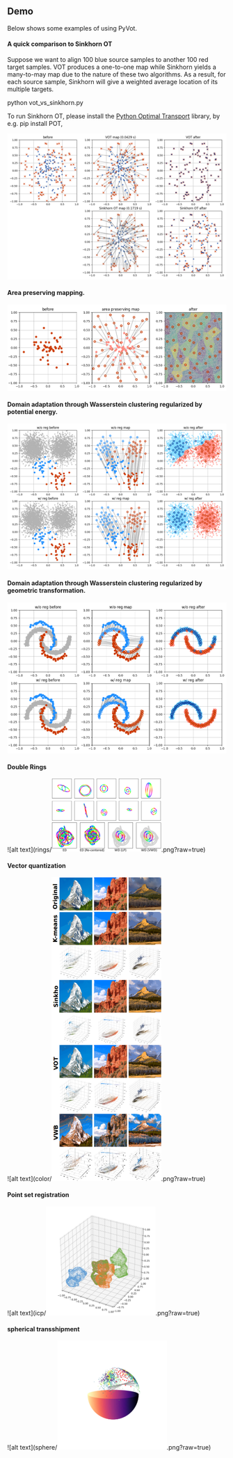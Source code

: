 ## Demo

Below shows some examples of using PyVot.


#### A quick comparison to Sinkhorn OT
Suppose we want to align 100 blue source samples to another 100 red target samples. 
VOT produces a one-to-one map while Sinkhorn yields a 
many-to-may map due to the nature of these two algorithms. As a result,
for each source sample, Sinkhorn will give a weighted average location of its
multiple targets.

python vot_vs_sinkhorn.py

To run Sinkhorn OT, please install the [Python Optimal Transport](https://github.com/rflamary/POT) library, by e.g. pip install POT, 

![alt text](pics/vot_vs_sinkhorn.png?raw=true)
 

#### Area preserving mapping. 

![alt text](pics/area_preserve.png?raw=true)


#### Domain adaptation through Wasserstein clustering regularized by potential energy.

![alt text](pics/rwm_potential.png?raw=true)

#### Domain adaptation through Wasserstein clustering regularized by geometric transformation.

![alt text](pics/rwm_transform.png?raw=true)


#### Double Rings

![alt text](rings/<img src="rings/rings.png" width="50%">.png?raw=true)

#### Vector quantization

![alt text](color/<img src="color/color.png" width="50%">.png?raw=true)

#### Point set registration

![alt text](icp/<img src="icp/icp.png" width="50%">.png?raw=true)

#### spherical transshipment

![alt text](sphere/<img src="sphere/sphere_12.png" width="50%">.png?raw=true)

